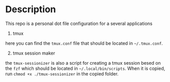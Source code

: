 # Description

This repo is a personal dot file configuration for a several applications

1. tmux

here you can find the `tmux.conf` file that should be located in `~/.tmux.conf`.

2. tmux session maker

the `tmux-sessionizer` is also a script for creating a tmux session besed on the `fzf` which should be 
located in `~/.local/bin/scripts`.
When it is copied, run `chmod +x ./tmux-sessionizer` in the copied folder.

